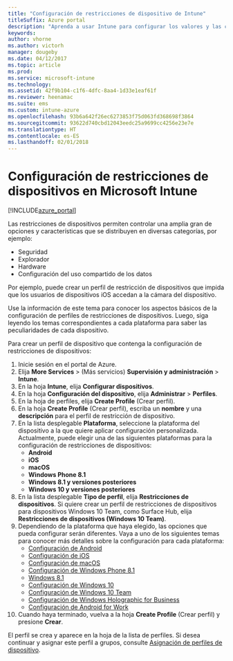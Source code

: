 ```yaml
---
title: "Configuración de restricciones de dispositivo de Intune"
titleSuffix: Azure portal
description: "Aprenda a usar Intune para configurar los valores y las características en los dispositivos que administra."
keywords: 
author: vhorne
ms.author: victorh
manager: dougeby
ms.date: 04/12/2017
ms.topic: article
ms.prod: 
ms.service: microsoft-intune
ms.technology: 
ms.assetid: 42f9b104-c1f6-4dfc-8aa4-1d33e1eaf61f
ms.reviewer: heenamac
ms.suite: ems
ms.custom: intune-azure
ms.openlocfilehash: 93b6a642f26ec6273853f75d063fd368698f3864
ms.sourcegitcommit: 93622d740cbd12043eedc25a9699cc4256e23e7e
ms.translationtype: HT
ms.contentlocale: es-ES
ms.lasthandoff: 02/01/2018
---
```

# <a name="how-to-configure-device-restriction-settings-in-microsoft-intune"></a>Configuración de restricciones de dispositivos en Microsoft Intune

[!INCLUDE[azure_portal](./includes/azure_portal.md)]

Las restricciones de dispositivos permiten controlar una amplia gran de opciones y características que se distribuyen en diversas categorías, por ejemplo:
- Seguridad
- Explorador
- Hardware
- Configuración del uso compartido de los datos

Por ejemplo, puede crear un perfil de restricción de dispositivos que impida que los usuarios de dispositivos iOS accedan a la cámara del dispositivo.

Use la información de este tema para conocer los aspectos básicos de la configuración de perfiles de restricciones de dispositivos. Luego, siga leyendo los temas correspondientes a cada plataforma para saber las peculiaridades de cada dispositivo.

Para crear un perfil de dispositivo que contenga la configuración de restricciones de dispositivos:

1. Inicie sesión en el portal de Azure.
2. Elija **More Services** >  (Más servicios) **Supervisión y administración** > **Intune**.
3. En la hoja **Intune**, elija **Configurar dispositivos**.
2. En la hoja **Configuración del dispositivo**, elija **Administrar** > **Perfiles**.
3. En la hoja de perfiles, elija **Create Profile** (Crear perfil).
4. En la hoja **Create Profile** (Crear perfil), escriba un **nombre** y una **descripción** para el perfil de restricción de dispositivo.
5. En la lista desplegable **Plataforma**, seleccione la plataforma del dispositivo a la que quiere aplicar configuración personalizada. Actualmente, puede elegir una de las siguientes plataformas para la configuración de restricciones de dispositivos:
    - **Android**
    - **iOS**
    - **macOS**
    - **Windows Phone 8.1**
    - **Windows 8.1 y versiones posteriores**
    - **Windows 10 y versiones posteriores**
6. En la lista desplegable **Tipo de perfil**, elija **Restricciones de dispositivos**. Si quiere crear un perfil de restricciones de dispositivos para dispositivos Windows 10 Team, como Surface Hub, elija **Restricciones de dispositivos (Windows 10 Team)**.
7. Dependiendo de la plataforma que haya elegido, las opciones que pueda configurar serán diferentes. Vaya a uno de los siguientes temas para conocer más detalles sobre la configuración para cada plataforma:
    - [Configuración de Android](device-restrictions-android.md)
    - [Configuración de iOS](device-restrictions-ios.md)
    - [Configuración de macOS](device-restrictions-macos.md)
    - [Configuración de Windows Phone 8.1](device-restrictions-windows-phone-8-1.md)
    - [Windows 8.1](device-restrictions-windows-8-1.md)
    - [Configuración de Windows 10](device-restrictions-windows-10.md)
    - [Configuración de Windows 10 Team](device-restrictions-windows-10-teams.md)
    - [Configuración de Windows Holographic for Business](device-restrictions-windows-holographic.md)
    - [Configuración de Android for Work](device-restrictions-android-for-work.md)
8. Cuando haya terminado, vuelva a la hoja **Create Profile** (Crear perfil) y presione **Crear**.

El perfil se crea y aparece en la hoja de la lista de perfiles.
Si desea continuar y asignar este perfil a grupos, consulte [Asignación de perfiles de dispositivo](device-profile-assign.md).

<!--  Removing image as part of design review; retaining source until we known the disposition.

## Example of device restriction settings

In this high-level example, you'll create a device restriction policy that blocks the use of the built-in camera app on Android devices.

![How to disable the camera on Android devices](./media/disable-android-camera.png)

-->